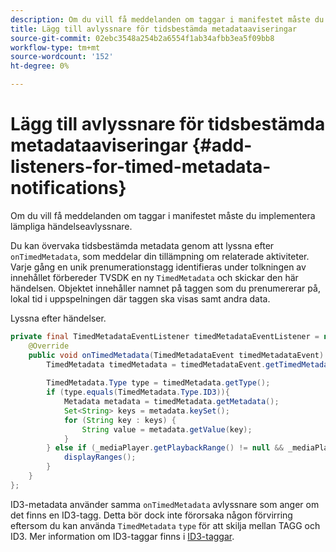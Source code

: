 ```yaml
---
description: Om du vill få meddelanden om taggar i manifestet måste du implementera lämpliga händelseavlyssnare.
title: Lägg till avlyssnare för tidsbestämda metadataaviseringar
source-git-commit: 02ebc3548a254b2a6554f1ab34afbb3ea5f09bb8
workflow-type: tm+mt
source-wordcount: '152'
ht-degree: 0%

---
```


# Lägg till avlyssnare för tidsbestämda metadataaviseringar {#add-listeners-for-timed-metadata-notifications}

Om du vill få meddelanden om taggar i manifestet måste du implementera lämpliga händelseavlyssnare.

Du kan övervaka tidsbestämda metadata genom att lyssna efter `onTimedMetadata`, som meddelar din tillämpning om relaterade aktiviteter. Varje gång en unik prenumerationstagg identifieras under tolkningen av innehållet förbereder TVSDK en ny `TimedMetadata` och skickar den här händelsen. Objektet innehåller namnet på taggen som du prenumererar på, lokal tid i uppspelningen där taggen ska visas samt andra data.

Lyssna efter händelser.

```java
private final TimedMetadataEventListener timedMetadataEventListener = new TimedMetadataEventListener() { 
    @Override 
    public void onTimedMetadata(TimedMetadataEvent timedMetadataEvent) { 
        TimedMetadata timedMetadata = timedMetadataEvent.getTimedMetadata(); 
 
        TimedMetadata.Type type = timedMetadata.getType(); 
        if (type.equals(TimedMetadata.Type.ID3)){ 
            Metadata metadata = timedMetadata.getMetadata(); 
            Set<String> keys = metadata.keySet(); 
            for (String key : keys) { 
                String value = metadata.getValue(key); 
            } 
        } else if (_mediaPlayer.getPlaybackRange() != null && _mediaPlayer.getPlaybackRange().getDuration() > 0) { 
            displayRanges(); 
        } 
    } 
}; 
```

ID3-metadata använder samma `onTimedMetadata` avlyssnare som anger om det finns en ID3-tagg. Detta bör dock inte förorsaka någon förvirring eftersom du kan använda `TimedMetadata` `type` för att skilja mellan TAGG och ID3. Mer information om ID3-taggar finns i [ID3-taggar](../../../../tvsdk-3x-android-prog/android-3x-content-playback-options-android2/android-3x-id3-metadata-retrieve.md).
